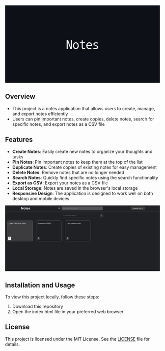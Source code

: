 <p align="center">
  <img src="img\Notes_Banner.png" alt="Notes Banner" />
</p>

## Overview

- This project is a notes application that allows users to create, manage, and export notes efficiently
- Users can pin important notes, create copies, delete notes, search for specific notes, and export notes as a CSV file

## Features

- **Create Notes**: Easily create new notes to organize your thoughts and tasks
- **Pin Notes**: Pin important notes to keep them at the top of the list
- **Duplicate Notes**: Create copies of existing notes for easy management
- **Delete Notes**: Remove notes that are no longer needed
- **Search Notes**: Quickly find specific notes using the search functionality
- **Export as CSV**: Export your notes as a CSV file
- **Local Storage**: Notes are saved in the browser's local storage
- **Responsive Design**: The application is designed to work well on both desktop and mobile devices

<p align="center">
  <img src="img\Notes_Image.PNG" alt="Notes Image" />
</p>

## Installation and Usage

To view this project locally, follow these steps:

1. Download this repository
2. Open the index.html file in your preferred web browser

## License

This project is licensed under the MIT License. See the [LICENSE](LICENSE) file for details.
